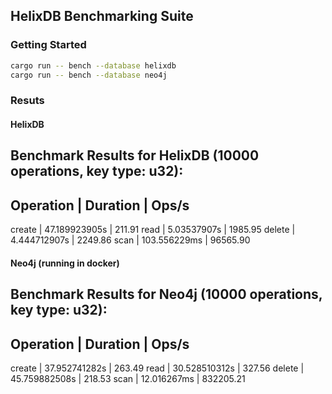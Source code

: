 ## HelixDB Benchmarking Suite

### Getting Started
```bash
cargo run -- bench --database helixdb
cargo run -- bench --database neo4j
```

### Resuts
#### HelixDB
Benchmark Results for HelixDB (10000 operations, key type: u32):
--------------------------------------------------
Operation  | Duration        | Ops/s
--------------------------------------------------
create     | 47.189923905s   | 211.91
read       | 5.03537907s     | 1985.95
delete     | 4.444712907s    | 2249.86
scan       | 103.556229ms    | 96565.90

#### Neo4j (running in docker)
Benchmark Results for Neo4j (10000 operations, key type: u32):
--------------------------------------------------
Operation  | Duration        | Ops/s
--------------------------------------------------
create     | 37.952741282s   | 263.49
read       | 30.528510312s   | 327.56
delete     | 45.759882508s   | 218.53
scan       | 12.016267ms     | 832205.21
